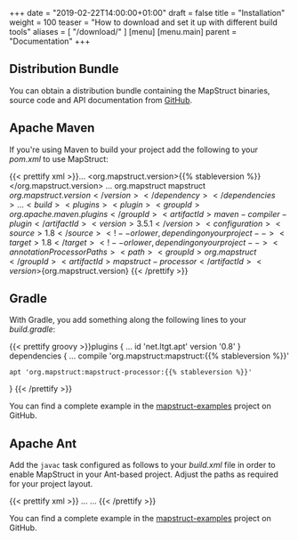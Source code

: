 +++
date = "2019-02-22T14:00:00+01:00"
draft = false
title = "Installation"
weight = 100
teaser = "How to download and set it up with different build tools"
aliases = [
    "/download/"
]
[menu]
[menu.main]
parent = "Documentation"
+++

## Distribution Bundle

You can obtain a distribution bundle containing the MapStruct binaries, source code and API documentation from [GitHub](https://github.com/mapstruct/mapstruct/releases).

## Apache Maven

If you're using Maven to build your project add the following to your _pom.xml_ to use MapStruct:

{{< prettify xml >}}...
<properties>
    <org.mapstruct.version>{{% stableversion %}}</org.mapstruct.version>
</properties>
...
<dependencies>
    <dependency>
        <groupId>org.mapstruct</groupId>
        <artifactId>mapstruct</artifactId>
        <version>${org.mapstruct.version}</version>
    </dependency>
</dependencies>
...
<build>
    <plugins>
        <plugin>
            <groupId>org.apache.maven.plugins</groupId>
            <artifactId>maven-compiler-plugin</artifactId>
            <version>3.5.1</version>
            <configuration>
                <source>1.8</source> <!-- or lower, depending on your project -->
                <target>1.8</target> <!-- or lower, depending on your project -->
                <annotationProcessorPaths>
                    <path>
                        <groupId>org.mapstruct</groupId>
                        <artifactId>mapstruct-processor</artifactId>
                        <version>${org.mapstruct.version}</version>
                    </path>
                </annotationProcessorPaths>
            </configuration>
        </plugin>
    </plugins>
</build>
{{< /prettify >}}

## Gradle

With Gradle, you add something along the following lines to your _build.gradle_:

{{< prettify groovy >}}plugins {
    ...
    id 'net.ltgt.apt' version '0.8'
}
dependencies {
    ...
    compile 'org.mapstruct:mapstruct:{{% stableversion %}}'

    apt 'org.mapstruct:mapstruct-processor:{{% stableversion %}}'
}
{{< /prettify >}}

You can find a complete example in the [mapstruct-examples](https://github.com/mapstruct/mapstruct-examples/tree/master/mapstruct-on-gradle) project on GitHub.

## Apache Ant

Add the `javac` task configured as follows to your _build.xml_ file in order to enable MapStruct in your Ant-based project. Adjust the paths as required for your project layout.

{{< prettify xml >}}
...
<javac
    srcdir="src/main/java"
    destdir="target/classes"
    classpath="path/to/mapstruct-{{% stableversion %}}.jar">
    <compilerarg line="-processorpath path/to/mapstruct-processor-{{% stableversion %}}.jar"/>
    <compilerarg line="-s target/generated-sources"/>
</javac>
...
{{< /prettify >}}

You can find a complete example in the [mapstruct-examples](https://github.com/mapstruct/mapstruct-examples/tree/master/mapstruct-on-ant) project on GitHub.
